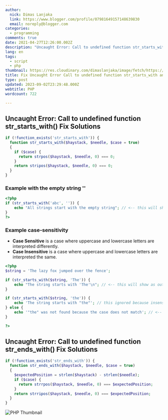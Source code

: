 ```yaml
---
author:
  nick: Dimas Lanjaka
  link: https://www.blogger.com/profile/07981649157148639830
  email: noreply@blogger.com
categories:
  - programming
comments: true
date: 2021-04-27T12:26:00.002Z
description: "Uncaught Error: Call to undefined function str_starts_with Fix Solutions"
lang: en
tags:
  - script
  - php
thumbnail: https://res.cloudinary.com/dimaslanjaka/image/fetch/https://kuliahitblog.files.wordpress.com/2019/08/1dbdb-fatal2berror2buncaught2berror2bcall2bto2bundefined2bfunction2bmysql_connect25282529.png
title: Fix Uncaught Error Call to undefined function str_starts_with and str_ends_with
type: post
updated: 2023-09-02T23:29:48.000Z
webtitle: PHP
wordcount: 722

---
```


## Uncaught Error: Call to undefined function str_starts_with() Fix Solutions
```php
if (!function_exists('str_starts_with')) {
  function str_starts_with($haystack, $needle, $case = true)
  {
    if ($case) {
      return strpos($haystack, $needle, 0) === 0;
    }
    return stripos($haystack, $needle, 0) === 0;
  }
}
```
### Example with the empty string ''
```php
<?php
if (str_starts_with('abc', '')) {
    echo "All strings start with the empty string"; // <-- this will show as output
}
?>
```

### Example case-sensitivity
- **Case Sensitive** is a case where uppercase and lowercase letters are interpreted differently.
- **Case Insensitive** is a case where uppercase and lowercase letters are interpreted the same.
```php
<?php
$string = 'The lazy fox jumped over the fence';

if (str_starts_with($string, 'The')) {
    echo "The string starts with 'The'\n"; // <-- this will show as output
}

if (str_starts_with($string, 'the')) {
    echo 'The string starts with "the"'; // this ignored because insensitive
} else {
    echo '"the" was not found because the case does not match'; // <-- this will show as output
}

?>
```

## Uncaught Error: Call to undefined function str_ends_with() Fix Solutions
```php
if (!function_exists('str_ends_with')) {
  function str_ends_with($haystack, $needle, $case = true)
  {
    $expectedPosition = strlen($haystack) - strlen($needle);
    if ($case) {
      return strrpos($haystack, $needle, 0) === $expectedPosition;
    }
    return strripos($haystack, $needle, 0) === $expectedPosition;
  }
}
```

![PHP Thumbnail](https://res.cloudinary.com/dimaslanjaka/image/fetch/https://kuliahitblog.files.wordpress.com/2019/08/1dbdb-fatal2berror2buncaught2berror2bcall2bto2bundefined2bfunction2bmysql_connect25282529.png)